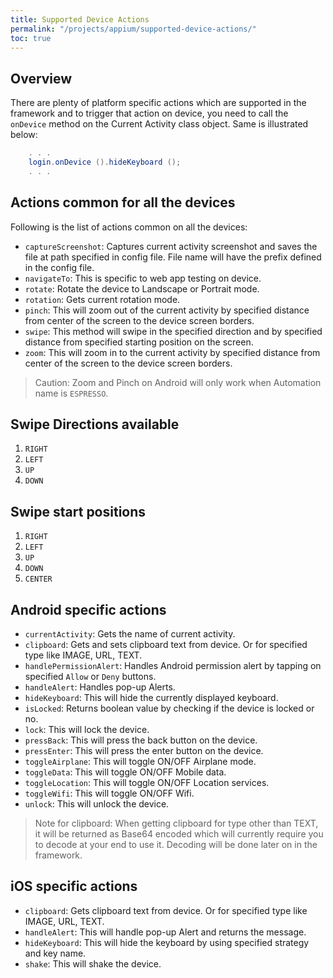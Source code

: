 ```yaml
---
title: Supported Device Actions
permalink: "/projects/appium/supported-device-actions/"
toc: true
---
```


## Overview

There are plenty of platform specific actions which are supported in the framework and to trigger that action on device, you need to call the `onDevice` method on the Current Activity class object. Same is illustrated below:

```java
    . . .
    login.onDevice ().hideKeyboard ();
    . . .
```

## Actions common for all the devices

Following is the list of actions common on all the devices:
- `captureScreenshot`: Captures current activity screenshot and saves the file at path specified in config file. File name will have the prefix defined in the config file.
- `navigateTo`: This is specific to web app testing on device.
- `rotate`: Rotate the device to Landscape or Portrait mode.
- `rotation`: Gets current rotation mode.
- `pinch`: This will zoom out of the current activity by specified distance from center of the screen to the device screen borders.
- `swipe`: This method will swipe in the specified direction and by specified distance from specified starting position on the screen.
- `zoom`: This will zoom in to the current activity by specified distance from center of the screen to the device screen borders.

> Caution: Zoom and Pinch on Android will only work when Automation name is `ESPRESSO`.

## Swipe Directions available
1. `RIGHT`
1. `LEFT`
1. `UP`
1. `DOWN`

## Swipe start positions
1. `RIGHT`
1. `LEFT`
1. `UP`
1. `DOWN`
1. `CENTER`

## Android specific actions
- `currentActivity`: Gets the name of current activity.
- `clipboard`: Gets and sets clipboard text from device. Or for specified type like IMAGE, URL, TEXT.
- `handlePermissionAlert`: Handles Android permission alert by tapping on specified `Allow` or `Deny` buttons.
- `handleAlert`: Handles pop-up Alerts.
- `hideKeyboard`: This will hide the currently displayed keyboard.
- `isLocked`: Returns boolean value by checking if the device is locked or no.
- `lock`: This will lock the device.
- `pressBack`: This will press the back button on the device.
- `pressEnter`: This will press the enter button on the device.
- `toggleAirplane`: This will toggle ON/OFF Airplane mode.
- `toggleData`: This will toggle ON/OFF Mobile data.
- `toggleLocation`: This will toggle ON/OFF Location services.
- `toggleWifi`: This will toggle ON/OFF Wifi.
- `unlock`: This will unlock the device.

> Note for clipboard:
> When getting clipboard for type other than TEXT, it will be returned as Base64 encoded which will currently require you to decode at your end to use it. Decoding will be done later on in the framework.

## iOS specific actions
- `clipboard`: Gets clipboard text from device. Or for specified type like IMAGE, URL, TEXT.
- `handleAlert`: This will handle pop-up Alert and returns the message.
- `hideKeyboard`: This will hide the keyboard by using specified strategy and key name.
- `shake`: This will shake the device.
